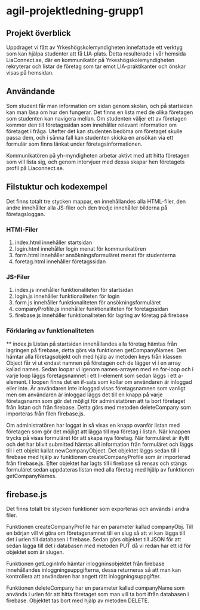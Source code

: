 # agil-projektledning-grupp1
## Projekt överblick
Uppdraget vi fått av Yrkeshögskolemyndigheten innefattade ett verktyg som kan hjälpa studenter att få LIA-plats. Detta resulterade i vår hemsida LiaConnect.se, där en kommunikatör på Yrkeshögskolemyndigheten rekryterar och listar de företag som tar emot LIA-praktikanter och önskar visas på hemsidan. 

## Användande
Som student får man information om sidan genom skolan, och på startsidan kan man läsa om hur den fungerar. Det finns en lista med de olika företagen som studenten kan navigera mellan. Om studenten väljer ett av företagen kommer den till företagssidan som innehåller relevant information om företaget i fråga. Utefter det kan studenten bedöma om företaget skulle passa dem, och i sånna fall kan studenten skicka en ansökan via ett formulär som finns länkat under företagsinformationen. 

Kommunikatören på yh-myndigheten arbetar aktivt med att hitta företagen som vill lista sig, och genom intervjuer med dessa skapar hen företagets profil på Liaconnect.se. 

## Filstuktur och kodexempel
Det finns totalt tre stycken mappar, en innehållandes alla HTML-filer, den andre innehåller alla JS-filer och den tredje innehåller bilderna på företagsloggan.

### HTMl-Filer
1. index.html innehåller startsidan
2. login.html innehåller login menat för kommunikatören
3. form.html innehåller ansökningsformuläret menat för studenterna
4. foretag.html innehåller företagssidan

### JS-Filer
1. index.js innehåller funktionaliteten för startsidan
2. login.js innehåller funktionaliteten för login
3. form.js innehåller funktionaliteten för ansökningsformuläret
4. companyProfile.js innehåller funktionaliteten för företagssidan
5. firebase.js innehåller funktionaliteten för lagring av företag på firebase

### Förklaring av funktionaliteten
** index.js
Listan på startsidan innehållandes alla företag hämtas från lagringen på firebase, detta görs via funktionen getCompanyNames. Den hämtar alla företagsobjekt och med hjälp av metoden keys från klassen Object får vi ut endast namnen på företagen och de lägger vi i en array kallad names. Sedan loopar vi igenom names-arrayen med en for-loop och i varje loop läggs företagsnamnet i ett li-element som sedan läggs i ett a-element. I loopen finns det en if-sats som kollar om användaren är inloggad eller inte. Är användaren inte inloggad visas företagsnamnen som vanligt men om användaren är inloggad läggs det till en knapp på varje företagsnamn som gör det möjligt för administatören att ta bort företaget från listan och från firebase. Detta görs med metoden deleteCompany som importeras från filen firebase.js.

Om administratören har loggat in så visas en knapp ovanför listan med företagen som gör det möjligt att lägga till nya företag i listan. När knappen trycks på visas formuläret för att skapa nya företag. När formuläret är ifyllt och det har blivit submitted hämtas all information från formuläret och läggs till i ett objekt kallat newCompanyObject. Det objektet läggs sedan till i firebase med hjälp av funktionen createCompanyProfile som är importerad från firebase.js. Efter objektet har lagts till i firebase så rensas och stängs formuläret sedan uppdateras listan med alla företag med hjälp av funktionen getCompanyNames.

## firebase.js
Det finns totalt tre stycken funktioner som exporteras och används i andra filer. 

Funktionen createCompanyProfile har en parameter kallad companyObj. Till en början vill vi göra om företagsnamnet till en slug så att vi kan lägga till det i urlen till databasen i firebase. Sedan görs objektet till JSON för att sedan lägga till det i databasen med metoden PUT då vi redan har ett id för objektet som är slugen.

Funktionen getLoginInfo hämtar inloggninsobjektet från firebase innehållandes inloggningsuppgifterna, dessa returneras så att man kan kontrollera att användaren har angett rätt inloggningsuppgifter.

Funktionen deleteCompany har en parameter kallad companyName som används i urlen för att hitta företaget som man vill ta bort ifrån databasen i firebase. Objektet tas bort med hjälp av metoden DELETE. 

